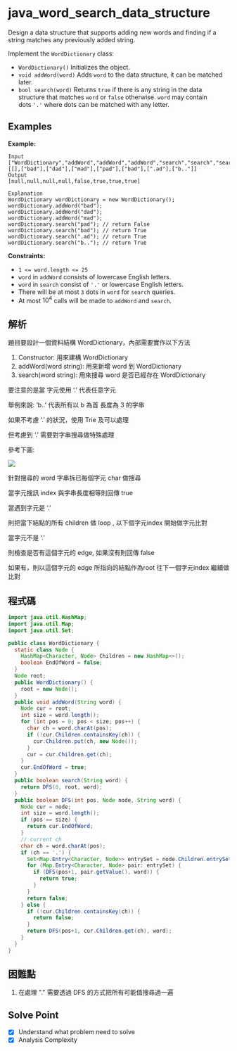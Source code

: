 # java_word_search_data_structure

Design a data structure that supports adding new words and finding if a string matches any previously added string.

Implement the `WordDictionary` class:

- `WordDictionary()` Initializes the object.
- `void addWord(word)` Adds `word` to the data structure, it can be matched later.
- `bool search(word)` Returns `true` if there is any string in the data structure that matches `word` or `false` otherwise. `word` may contain dots `'.'` where dots can be matched with any letter.

## Examples

**Example:**

```
Input
["WordDictionary","addWord","addWord","addWord","search","search","search","search"]
[[],["bad"],["dad"],["mad"],["pad"],["bad"],[".ad"],["b.."]]
Output
[null,null,null,null,false,true,true,true]

Explanation
WordDictionary wordDictionary = new WordDictionary();
wordDictionary.addWord("bad");
wordDictionary.addWord("dad");
wordDictionary.addWord("mad");
wordDictionary.search("pad"); // return False
wordDictionary.search("bad"); // return True
wordDictionary.search(".ad"); // return True
wordDictionary.search("b.."); // return True

```

**Constraints:**

- `1 <= word.length <= 25`
- `word` in `addWord` consists of lowercase English letters.
- `word` in `search` consist of `'.'` or lowercase English letters.
- There will be at most `3` dots in `word` for `search` queries.
- At most $`10^4`$ calls will be made to `addWord` and `search`.

## 解析

題目要設計一個資料結構 WordDictionary，內部需要實作以下方法

1. Constructor: 用來建構 WordDictionary
2. addWord(word string): 用來新增 word 到 WordDictionary
3. search(word string): 用來搜尋 word 是否已經存在 WordDictionary

要注意的是當 字元使用 ‘.’ 代表任意字元

舉例來說: ‘b..’ 代表所有以 b 為首 長度為 3 的字串

如果不考慮 ‘.’ 的狀況，使用 Trie 及可以處理

但考慮到 ‘.’ 需要對字串搜尋做特殊處理

參考下圖:

![](https://i.imgur.com/6tEhLkm.png)

針對搜尋的 word 字串拆已每個字元 char 做搜尋

當字元搜訊 index 與字串長度相等則回傳 true

當遇到字元是 ‘.’

則把當下結點的所有 children 做 loop , 以下個字元index 開始做字元比對

當字元不是 ‘.’

則檢查是否有這個字元的 edge, 如果沒有則回傳 false

如果有，則以這個字元的 edge 所指向的結點作為root 往下一個字元index 繼續做比對

## 程式碼

```java
import java.util.HashMap;
import java.util.Map;
import java.util.Set;

public class WordDictionary {
  static class Node {
    HashMap<Character, Node> Children = new HashMap<>();
    boolean EndOfWord = false;
  }
  Node root;
  public WordDictionary() {
    root = new Node();
  }
  public void addWord(String word) {
    Node cur = root;
    int size = word.length();
    for (int pos = 0; pos < size; pos++) {
      char ch = word.charAt(pos);
      if (!cur.Children.containsKey(ch)) {
        cur.Children.put(ch, new Node());
      }
      cur = cur.Children.get(ch);
    }
    cur.EndOfWord = true;
  }
  public boolean search(String word) {
    return DFS(0, root, word);
  }
  public boolean DFS(int pos, Node node, String word) {
    Node cur = node;
    int size = word.length();
    if (pos == size) {
      return cur.EndOfWord;
    }
    // current ch
    char ch = word.charAt(pos);
    if (ch == '.') {
      Set<Map.Entry<Character, Node>> entrySet = node.Children.entrySet();
      for (Map.Entry<Character, Node> pair: entrySet) {
        if (DFS(pos+1, pair.getValue(), word)) {
          return true;
        }
      }
      return false;
    } else {
      if (!cur.Children.containsKey(ch)) {
        return false;
      }
      return DFS(pos+1, cur.Children.get(ch), word);
    }
  }
}

```
## 困難點

1. 在處理 "." 需要透過 DFS 的方式把所有可能值搜尋過一遍

## Solve Point

- [x]  Understand what problem need to solve
- [x]  Analysis Complexity